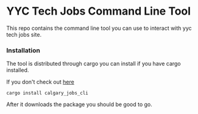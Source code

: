 # YYC Tech Jobs Command Line Tool

This repo contains the command line tool you can use to interact with yyc tech jobs site. 

### Installation

The tool is distributed through cargo you can install if you have cargo installed. 

If you don't check out [here](https://doc.rust-lang.org/cargo/getting-started/installation.html)

`cargo install calgary_jobs_cli`

After it downloads the package you should be good to go.

